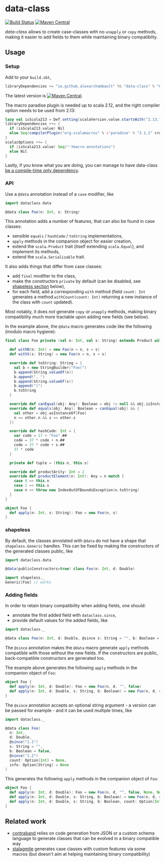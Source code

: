 # data-class

[![Build Status](https://travis-ci.org/alexarchambault/data-class.svg?branch=master)](https://travis-ci.org/alexarchambault/data-class)
[![Maven Central](https://img.shields.io/maven-central/v/io.github.alexarchambault/data-class_2.13.svg)](https://maven-badges.herokuapp.com/maven-central/io.github.alexarchambault/data-class_2.13)

*data-class* allows to create case-classes with no `unapply` or `copy` methods,
making it easier to add fields to them while maintaining binary compatiblity.

## Usage

### Setup

Add to your `build.sbt`,
```scala
libraryDependencies += "io.github.alexarchambault" %% "data-class" % "0.1.2"
```

The latest version is [![Maven Central](https://img.shields.io/maven-central/v/io.github.alexarchambault/data-class_2.13.svg)](https://maven-badges.herokuapp.com/maven-central/io.github.alexarchambault/data-class_2.13).

The macro paradise plugin is needed up to scala 2.12, and the right
compiler option needs to be used from 2.13:
```scala
lazy val isScala213 = Def.setting(scalaVersion.value.startsWith("2.13."))
libraryDependencies ++= {
  if (isScala213.value) Nil
  else Seq(compilerPlugin("org.scalamacros" % s"paradise" % "2.1.1" cross CrossVersion.full))
}
scalacOptions ++= {
  if (isScala213.value) Seq("-Ymacro-annotations")
  else Nil
}
```

Lastly, if you know what you are doing, you can manage to have data-class
[be a compile-time only dependency](https://stackoverflow.com/questions/21515325/add-a-compile-time-only-dependency-in-sbt/21516954#21516954).

### API

Use a `@data` annotation instead of a `case` modifier, like
```scala
import dataclass.data

@data class Foo(n: Int, s: String)
```

This annotation adds a number of features, that can also be found in
case classes:
- sensible `equals` / `hashCode` / `toString` implementations,
- `apply` methods in the companion object for easier creation,
- extend the `scala.Product` trait (itself extending `scala.Equal`), and
implement its methods,
- extend the `scala.Serializable` trait.

It also adds things that differ from case classes:
- add `final` modifier to the class,
- make the constructors `private` by default (can be disabled, see [shapeless section](#shapeless) below),
- for each field, add a corresponding `with` method (field `count: Int`
generates a method `withCount(count: Int)` returning a new instance of the
class with `count` updated).

Most notably, it does _not_ generate `copy` or `unapply` methods, making
binary compatibility much more tractable upon adding new fields (see below).

In the example above, the `@data` macro generates code like the following (modulo macro hygiene):
```scala
final class Foo private (val n: Int, val s: String) extends Product with Serializable {

  def withN(n: Int) = new Foo(n = n, s = s)
  def withS(s: String) = new Foo(n = n, s = s)

  override def toString: String = {
    val b = new StringBuilder("Foo(")
    b.append(String.valueOf(n))
    b.append(", ")
    b.append(String.valueOf(s))
    b.append(")")
    b.toString
  }

  override def canEqual(obj: Any): Boolean = obj != null && obj.isInstanceOf[Foo]
  override def equals(obj: Any): Boolean = canEqual(obj) && {
    val other = obj.asInstanceOf[Foo]
    n == other.n && s == other.s
  })

  override def hashCode: Int = {
    var code = 17 + "Foo".##
    code = 37 * code + n.##
    code = 37 * code + s.##
    37 * code
  }

  private def tuple = (this.n, this.s)

  override def productArity: Int = 2
  override def productElement(n: Int): Any = n match {
    case 0 => this.n
    case 1 => this.s
    case n => throw new IndexOutOfBoundsException(n.toString)
  }
}

object Foo {
  def apply(n: Int, s: String): Foo = new Foo(n, s)
}
```

### shapeless

By default, the classes annotated with `@data` do not have a shape that
`shapeless.Generic` handles. This can be fixed by making the constructors
of the generated classes public, like
```scala
import dataclass.data

@data(publicConstructors=true) class Foo(n: Int, d: Double)

import shapeless._
Generic[Foo] // works
```

### Adding fields

In order to retain binary compatibility when adding fields, one should:
- annotate the first added field with `dataclass.since`,
- provide default values for the added fields, like
```scala
import dataclass._

@data class Foo(n: Int, d: Double, @since s: String = "", b: Boolean = false)
```

The `@since` annotation makes the `@data` macro generate `apply` methods
compatible with those without the new fields. If the constructors
are public, back-compatible constructors are generated too.

The example above generates the following `apply` methods in the companion object of `Foo`:
```scala
object Foo {
  def apply(n: Int, d: Double): Foo = new Foo(n, d, "", false)
  def apply(n: Int, d: Double, s: String, b: Boolean) = new Foo(n, d, s, b)
}
```

The `@since` annotation accepts an optional string argument - a version
can be passed for example - and it can be used multiple times, like
```scala
import dataclass._

@data class Foo(
  n: Int,
  d: Double,
  @since("1.1")
  s: String = "",
  b: Boolean = false,
  @since("1.2")
  count: Option[Int] = None,
  info: Option[String] = None
)
```

This generates the following `apply` methods in the companion object of `Foo`:
```scala
object Foo {
  def apply(n: Int, d: Double): Foo = new Foo(n, d, "", false, None, None)
  def apply(n: Int, d: Double, s: String, b: Boolean) = new Foo(n, d, s, b, None, None)
  def apply(n: Int, d: Double, s: String, b: Boolean, count: Option[Int], info: Option[String]) = new Foo(n, d, s, b, count, info)
}
```

## Related work

- [contraband](https://github.com/sbt/contraband) relies on code generation from
JSON or a custom schema language to generate classes that can be evolved in a
binary compatible way
- [stalagmite](https://gitlab.com/fommil/attic/tree/master/stalagmite) generates
case classes with custom features via some macros (but doesn't aim at helping
maintaining binary compatibility)
